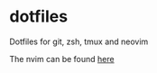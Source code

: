 # dotfiles

Dotfiles for git, zsh, tmux and neovim

The nvim can be found [here](https://github.com/swaroopsm/nvim-config)
